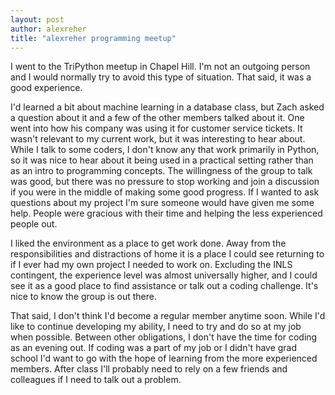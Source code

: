 ```yaml
---
layout: post
author: alexreher
title: "alexreher programming meetup"
---
```


I went to the TriPython meetup in Chapel Hill. I'm not an outgoing person and I would normally try to avoid this type of situation. That said, it was a good experience.

I'd learned a bit about machine learning in a database class, but Zach asked a question about it and a few of the other members talked about it. One went into how his company was using it for customer service tickets. It wasn't relevant to my current work, but it was interesting to hear about. While I talk to some coders, I don't know any that work primarily in Python, so it was nice to hear about it being used in a practical setting rather than as an intro to programming concepts. The willingness of the group to talk was good, but there was no pressure to stop working and join a discussion if you were in the middle of making some good progress. If I wanted to ask questions about my project I'm sure someone would have given me some help. People were gracious with their time and helping the less experienced people out.

I liked the environment as a place to get work done. Away from the responsibilities and distractions of home it is a place I could see returning to if I ever had my own project I needed to work on. Excluding the INLS contingent, the experience level was almost universally higher, and I could see it as a good place to find assistance or talk out a coding challenge. It's nice to know the group is out there.

That said, I don't think I'd become a regular member anytime soon. While I'd like to continue developing my ability, I need to try and do so at my job when possible. Between other obligations, I don't have the time for coding as an evening out. If coding was a part of my job or I didn't have grad school I'd want to go with the hope of learning from the more experienced members. After class I'll probably need to rely on a few friends and colleagues if I need to talk out a problem. 
